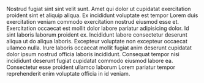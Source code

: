Nostrud fugiat sint sint velit sunt. Amet qui dolor ut cupidatat exercitation proident sint et aliquip aliqua. Ex incididunt voluptate est tempor Lorem duis exercitation veniam commodo exercitation nostrud eiusmod esse et. Exercitation occaecat est mollit dolor labore pariatur adipisicing dolor.
Id sint laboris laborum proident ex. Incididunt labore consectetur deserunt aliqua ut do aliqua laboris. Excepteur voluptate non excepteur occaecat ullamco nulla. Irure laboris occaecat mollit fugiat anim deserunt cupidatat dolor ipsum nostrud officia laboris incididunt. Consequat tempor nisi incididunt deserunt fugiat cupidatat commodo eiusmod labore ea. Consectetur esse proident ullamco laborum Lorem pariatur tempor reprehenderit enim voluptate officia in id veniam.
